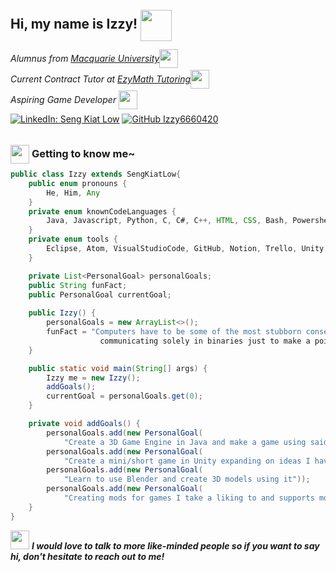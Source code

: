 <h2> Hi, my name is Izzy!  <img src="https://media.giphy.com/media/JmPabUqU22FAbQYkzN/giphy.gif" width="50" style="position:relative; top:20px"></h2>

<p><em>Alumnus from <a href="https://www.mq.edu.au/">Macquarie University</a><img src="https://media.giphy.com/media/ZZl4CQE3XJY4G3RmmM/giphy.gif" width="30" style="position:relative; top:10px"></br> Current Contract Tutor at <a href="https://www.ezymathtutoring.com.au">EzyMath Tutoring</a><img src="https://media.giphy.com/media/Plb36NP1B7qU8b0gQQ/giphy.gif" width="30" style="position:relative; top:10px"></br> Aspiring Game Developer <img src="https://media.tenor.com/mdZZqg2oFMEAAAAi/hades-hades-the-game.gif" width="30" style="position:relative; top:10px"></em></p>

[![LinkedIn: Seng Kiat Low](https://img.shields.io/badge/-SengKiatLow-blue?style=flat-squared&logo=LinkedIn&logoColor=white&link=https://www.linkedin.com/in/seng-kiat-low-708680193/)](https://www.linkedin.com/in/seng-kiat-low-708680193/)
[![GitHub Izzy6660420](https://img.shields.io/github/followers/Izzy6660420?label=follow&style=social)](https://github.com/Izzy6660420)

### <img src="https://media.giphy.com/media/1vZcgZJaScppMmVBSM/giphy.gif" width="30" style="position:relative; top:10px"> **Getting to know me~** 

``` java
public class Izzy extends SengKiatLow{
    public enum pronouns {
        He, Him, Any
    }
    private enum knownCodeLanguages {
        Java, Javascript, Python, C, C#, C++, HTML, CSS, Bash, Powershell
    }
    private enum tools {
        Eclipse, Atom, VisualStudioCode, GitHub, Notion, Trello, Unity, UE4
    }

    private List<PersonalGoal> personalGoals;
    public String funFact;
    public PersonalGoal currentGoal;
    
    public Izzy() {
        personalGoals = new ArrayList<>();
        funFact = "Computers have to be some of the most stubborn conservatives ever, 
                    communicating solely in binaries just to make a point? Are you kidding me?";
    }

    public static void main(String[] args) {
		Izzy me = new Izzy();
        addGoals();
        currentGoal = personalGoals.get(0);
	}

    private void addGoals() {
        personalGoals.add(new PersonalGoal(
            "Create a 3D Game Engine in Java and make a game using said engine"));
        personalGoals.add(new PersonalGoal(
            "Create a mini/short game in Unity expanding on ideas I have"));
        personalGoals.add(new PersonalGoal(
            "Learn to use Blender and create 3D models using it"));
        personalGoals.add(new PersonalGoal(
            "Creating mods for games I take a liking to and supports modding"));
    }
}
```

<img src="https://media.giphy.com/media/AUD3gRIcKHci7O0f2n/giphy.gif" width="30"> <em><b>I would love to talk to more like-minded people so if you want to say hi, don't hesitate to reach out to me!</b></em>

